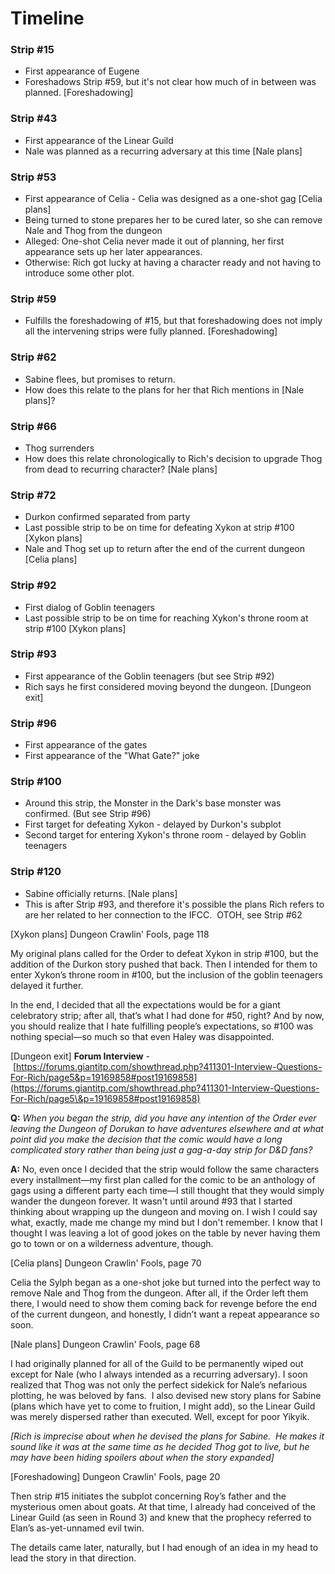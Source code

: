 # Timeline

### Strip #15

- First appearance of Eugene
- Foreshadows Strip #59, but it's not clear how much of in between was planned. [Foreshadowing]

### Strip #43

- First appearance of the Linear Guild
- Nale was planned as a recurring adversary at this time [Nale plans]

### Strip #53

- First appearance of Celia - Celia was designed as a one-shot gag [Celia plans]
- Being turned to stone prepares her to be cured later, so she can remove Nale and Thog from the dungeon
- Alleged: One-shot Celia never made it out of planning, her first appearance sets up her later appearances.
- Otherwise: Rich got lucky at having a character ready and not having to introduce some other plot.

### Strip #59

- Fulfills the foreshadowing of #15, but that foreshadowing does not imply all the intervening strips were fully planned. [Foreshadowing]

### Strip #62

- Sabine flees, but promises to return.
- How does this relate to the plans for her that Rich mentions in [Nale plans]?

### Strip #66

- Thog surrenders
- How does this relate chronologically to Rich's decision to upgrade Thog from dead to recurring character? [Nale plans]

### Strip #72

- Durkon confirmed separated from party
- Last possible strip to be on time for defeating Xykon at strip #100 [Xykon plans]
- Nale and Thog set up to return after the end of the current dungeon [Celia plans]

### Strip #92

- First dialog of Goblin teenagers
- Last possible strip to be on time for reaching Xykon's throne room at strip #100 [Xykon plans]

### Strip #93

- First appearance of the Goblin teenagers (but see Strip #92)
- Rich says he first considered moving beyond the dungeon. [Dungeon exit]

### Strip #96

- First appearance of the gates
- First appearance of the "What Gate?" joke

### Strip #100

- Around this strip, the Monster in the Dark's base monster was confirmed. (But see Strip #96)
- First target for defeating Xykon - delayed by Durkon's subplot
- Second target for entering Xykon's throne room - delayed by Goblin teenagers

### Strip #120

- Sabine officially returns. [Nale plans]
- This is after Strip #93, and therefore it's possible the plans Rich refers to are her related to her connection to the IFCC.  OTOH, see Strip #62

[Xykon plans] Dungeon Crawlin' Fools, page 118

My original plans called for the Order to defeat Xykon in strip #100, but the addition of the Durkon story pushed that back. Then I intended for them to enter Xykon’s throne room in #100, but the inclusion of the goblin teenagers delayed it further.

In the end, I decided that all the expectations would be for a giant celebratory strip; after all, that’s what I had done for #50, right? And by now, you should realize that I hate fulfilling people’s expectations, so #100 was nothing special—so much so that even Haley was disappointed.

[Dungeon exit] **Forum Interview** - [https://forums.giantitp.com/showthread.php?411301-Interview-Questions-For-Rich/page5&p=19169858#post19169858](https://forums.giantitp.com/showthread.php?411301-Interview-Questions-For-Rich/page5\&p=19169858#post19169858)

**Q:** *When you began the strip, did you have any intention of the Order ever leaving the Dungeon of Dorukan to have adventures elsewhere and at what point did you make the decision that the comic would have a long complicated story rather than being just a gag-a-day strip for D&D fans?*

**A:** No, even once I decided that the strip would follow the same characters every installment—my first plan called for the comic to be an anthology of gags using a different party each time—I still thought that they would simply wander the dungeon forever. It wasn't until around #93 that I started thinking about wrapping up the dungeon and moving on. I wish I could say what, exactly, made me change my mind but I don't remember. I know that I thought I was leaving a lot of good jokes on the table by never having them go to town or on a wilderness adventure, though.

[Celia plans] Dungeon Crawlin' Fools, page 70

Celia the Sylph began as a one-shot joke but turned into the perfect way to remove Nale and Thog from the dungeon. After all, if the Order left them there, I would need to show them coming back for revenge before the end of the current dungeon, and honestly, I didn’t want a repeat appearance so soon.

[Nale plans] Dungeon Crawlin' Fools, page 68

I had originally planned for all of the Guild to be permanently wiped out except for Nale (who I always intended as a recurring adversary). I soon realized that Thog was not only the perfect sidekick for Nale’s nefarious plotting, he was beloved by fans.  I also devised new story plans for Sabine (plans which have yet to come to fruition, I might add), so the Linear Guild was merely dispersed rather than executed. Well, except for poor Yikyik.

*[Rich is imprecise about when he devised the plans for Sabine.  He makes it sound like it was at the same time as he decided Thog got to live, but he may have been hiding spoilers about when the story expanded]*

[Foreshadowing] Dungeon Crawlin' Fools, page 20

Then strip #15 initiates the subplot concerning Roy’s father and the mysterious omen about goats. At that time, I already had conceived of the Linear Guild (as seen in Round 3) and knew that the prophecy referred to Elan’s as-yet-unnamed evil twin.

The details came later, naturally, but I had enough of an idea in my head to lead the story in that direction.
